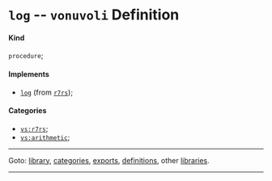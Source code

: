 

<a id='definition__vonuvoli__log'></a>

# `log` -- `vonuvoli` Definition


<a id='definition__vonuvoli__log__kind'></a>

#### Kind

`procedure`;


<a id='definition__vonuvoli__log__implements'></a>

#### Implements

 * [`log`](../../r7rs/definitions/log.md#definition__r7rs__log) (from [`r7rs`](../../r7rs/_index.md#library__r7rs));


<a id='definition__vonuvoli__log__categories'></a>

#### Categories

 * [`vs:r7rs`](../../vonuvoli/categories/vs_3a_r7rs.md#category__vonuvoli__vs_3a_r7rs);
 * [`vs:arithmetic`](../../vonuvoli/categories/vs_3a_arithmetic.md#category__vonuvoli__vs_3a_arithmetic);

----

Goto: [library](../../vonuvoli/_index.md#library__vonuvoli), [categories](../../vonuvoli/categories/_index.md#toc__vonuvoli__categories), [exports](../../vonuvoli/exports/_index.md#toc__vonuvoli__exports), [definitions](../../vonuvoli/definitions/_index.md#toc__vonuvoli__definitions), other [libraries](../../_libraries.md#toc__libraries).

----

